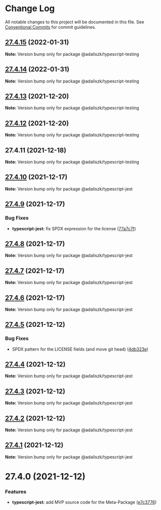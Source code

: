 # Change Log

All notable changes to this project will be documented in this file.
See [Conventional Commits](https://conventionalcommits.org) for commit guidelines.

## [27.4.15](https://github.com/adaliszk/node-toolbox/compare/@adaliszk/typescript-testing@27.4.14...@adaliszk/typescript-testing@27.4.15) (2022-01-31)

**Note:** Version bump only for package @adaliszk/typescript-testing





## [27.4.14](https://github.com/adaliszk/node-toolbox/compare/@adaliszk/typescript-testing@27.4.13...@adaliszk/typescript-testing@27.4.14) (2022-01-31)

**Note:** Version bump only for package @adaliszk/typescript-testing





## [27.4.13](https://github.com/adaliszk/node-toolbox/compare/@adaliszk/typescript-testing@27.4.12...@adaliszk/typescript-testing@27.4.13) (2021-12-20)

**Note:** Version bump only for package @adaliszk/typescript-testing





## [27.4.12](https://github.com/adaliszk/node-toolbox/compare/@adaliszk/typescript-testing@27.4.11...@adaliszk/typescript-testing@27.4.12) (2021-12-20)

**Note:** Version bump only for package @adaliszk/typescript-testing





## 27.4.11 (2021-12-18)

**Note:** Version bump only for package @adaliszk/typescript-testing





## [27.4.10](https://github.com/adaliszk/node-toolbox/compare/@adaliszk/typescript-jest@27.4.9...@adaliszk/typescript-jest@27.4.10) (2021-12-17)

**Note:** Version bump only for package @adaliszk/typescript-jest





## [27.4.9](https://github.com/adaliszk/node-toolbox/compare/@adaliszk/typescript-jest@27.4.8...@adaliszk/typescript-jest@27.4.9) (2021-12-17)


### Bug Fixes

* **typescript-jest:** fix SPDX expression for the license ([77a7c7f](https://github.com/adaliszk/node-toolbox/commit/77a7c7f6692f1fc12aa69e0274afb2fa047cdf26))





## [27.4.8](https://github.com/adaliszk/node-toolbox/compare/@adaliszk/typescript-jest@27.4.7...@adaliszk/typescript-jest@27.4.8) (2021-12-17)

**Note:** Version bump only for package @adaliszk/typescript-jest





## [27.4.7](https://github.com/adaliszk/node-toolbox/compare/@adaliszk/typescript-jest@27.4.6...@adaliszk/typescript-jest@27.4.7) (2021-12-17)

**Note:** Version bump only for package @adaliszk/typescript-jest





## [27.4.6](https://github.com/adaliszk/node-toolbox/compare/@adaliszk/typescript-jest@27.4.5...@adaliszk/typescript-jest@27.4.6) (2021-12-17)

**Note:** Version bump only for package @adaliszk/typescript-jest





## [27.4.5](https://github.com/adaliszk/node-toolbox/compare/@adaliszk/typescript-jest@27.4.4...@adaliszk/typescript-jest@27.4.5) (2021-12-12)


### Bug Fixes

* SPDX pattern for the LICENSE fields (and move git head) ([4db323e](https://github.com/adaliszk/node-toolbox/commit/4db323e0cb18a4132e3f0d55b8d8ee85527dae3a))





## [27.4.4](https://github.com/adaliszk/node-toolbox/compare/@adaliszk/typescript-jest@27.4.3...@adaliszk/typescript-jest@27.4.4) (2021-12-12)

**Note:** Version bump only for package @adaliszk/typescript-jest





## [27.4.3](https://github.com/adaliszk/node-toolbox/compare/@adaliszk/typescript-jest@27.4.2...@adaliszk/typescript-jest@27.4.3) (2021-12-12)

**Note:** Version bump only for package @adaliszk/typescript-jest





## [27.4.2](https://github.com/adaliszk/node-toolbox/compare/@adaliszk/typescript-jest@27.4.1...@adaliszk/typescript-jest@27.4.2) (2021-12-12)

**Note:** Version bump only for package @adaliszk/typescript-jest





## [27.4.1](https://github.com/adaliszk/node-toolbox/compare/@adaliszk/typescript-jest@27.4.0...@adaliszk/typescript-jest@27.4.1) (2021-12-12)

**Note:** Version bump only for package @adaliszk/typescript-jest





# 27.4.0 (2021-12-12)


### Features

* **typescript-jest:** add MVP source code for the Meta-Package ([e7c3776](https://github.com/adaliszk/node-toolbox/commit/e7c3776a6c05327599808c61e9d40c46cb1c3592))
